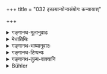 +++
title = "032 इच्छयान्योन्यसंयोगः कन्यायाश्"

+++

<details><summary>गङ्गानथ-मूलानुवादः</summary>

The mutual union of the bride and bridegroom, through love is to be known as the “Gāndharva” form; it has sexual intercourse for its end and it has its source in lust.—(32).
</details>

<details><summary>मेधातिथिः</summary>

**इच्छया** च वर्स्य कुमार्याश् च प्रीत्या परस्परसंयोग एकप्रदेशे संगमनम् । तस्येयं निन्दा **मैथुन्यः कामसंभवः** । मिथुनप्रयोजनो मैथुनः, तस्मै हितो **मैथुन्यः** । एष एवार्थो विस्पष्टीकृतः **कामसंभव** इति । संभवत्य् अस्माद् इति संभवः । कामः संभवो ऽस्येति ॥ ३.३२ ॥
</details>

<details><summary>गङ्गानथ-भाष्यानुवादः</summary>

The ‘*union*’—coming together at one place—‘*of the bride and bridegroom, through love*’—through mutual longing.

In deprecation of this form of marriage it is added—‘*It has sexual intercourse for its end*’—it serves the purpose of sexual intercourse only. This is made clearer by the next clause—‘*it has its source* *in lust*;’—‘*source*’ is that from which a thing springs; and it is from lust that this union springs.—(32).
</details>

<details><summary>गङ्गानथ-टिप्पन्यः</summary>

Govindarāja and Nārāyaṇa raise the question as to the prescribed
offerings and wedding ceremonies being performed in the cage of the
Gāndharva, Rākṣasa and Paiśāca forms of marriage; and on the strength of
a text of Devala’s and another of Śaunaka (*Bahvṛca Gṛhyapariśiṣṭa*)
they declare that the offerings must be made, but that no Vaidika
mantras should be recited; this latter reservation being based on Manu’s
text (8.226). Medhātithi discusses this at great length under verse 34
below, from which it appears that the opinion on this subject has always
been divided. In support of the view that the subsequent rites are
essential, several texts are quoted in *Vīramitrodaya* (Saṃskāra, pp.
861-862).

This verse is quoted in ‘*Vīramitrodaya*’ (Saṃskāra, p. 855), where the
‘*Anyonyasaṃyogaḥ*’ is explained as ‘mutual agreement’,—‘*Maithunyaḥ*,’
‘conducive to all acts accomplished by means of sexual intercourse’,—and
‘*Kāmasambhavaḥ*,’ as ‘originating from excessive lust’;—in *Hemādri*
(Dāna, p. 685);—and in *Smṛticandrikā* (Saṃskāra, p. 229), which
explains ‘*Maithunyaḥ*’ as ‘favourable to sexual intercourse.’
</details>

<details><summary>गङ्गानथ-तुल्य-वाक्यानि</summary>

*Gautama* (4. 10).—‘When the girl loves a man and herself becomes united
to him, it is the Gāndharva form.’

*Baudhāyana* (1. 11. 6).—‘The Gāndharva consists in the mutual union of
the loving bride and the loving bridegroom.’

*Āpāstamba-Dharmasūtra* (2. 11. 20).—‘When the couple become united
through mutual love, it is the Gāndharva.’

*Vaśiṣṭha* (1. 33).—‘It is the Gāndharva when the man loving the girl
who loves himself, and is similar to himself, marries her.’

*Viṣṇu* (24. 23).—‘When ṭhe couple in love with one another, become
united, independently of the parents,—it is the Gāndharva.’

*Yājñavalkya* (1. 61).—‘The Gāndharva is accomplished by mutual
agreement.’

*Āśvalāyana-Gṛhyasūtra* (1. 6. 1. 5).—‘It is Gāndharva when the man
marries the girl after coming to a mutual agreement.’

*Devala* (Vīramitrodaya-Saṃskāra, p. 855).—‘When in a sacred place, the
man and the woman become united by mutual agreement, through love, it is
the fifth form of marriage, the Gāndharva.’

*Hārīta* (Do., p. 856).—‘When the girl herself selects the bridegroom,
it is Gāndharva.’
</details>

<details><summary>Bühler</summary>

032	The voluntary union of a maiden and her lover one must know (to be) the Gandharva rite, which springs from desire and has sexual intercourse for its purpose.
</details>
